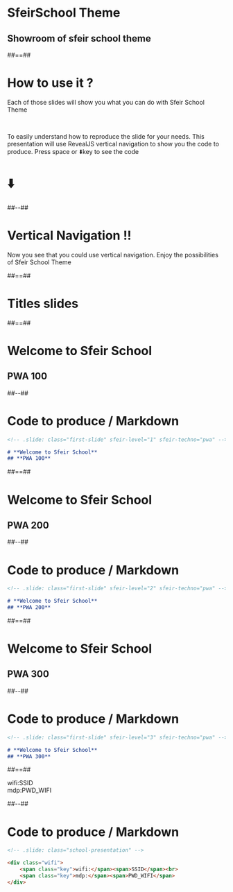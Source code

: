 
<!-- .slide: class="transition-left sfeir-bg-axololt" -->

# SfeirSchool Theme

## Showroom of sfeir school theme

##==##

# How to use it ?

Each of those slides will show you what you can do with Sfeir School Theme

<br>

To easily understand how to reproduce the slide for your needs. This presentation will use RevealJS vertical navigation to show you the code to produce. Press space or ⬇️key to see the code 

# ⬇️
<!-- .element: class="center" -->

##--##

# Vertical Navigation !!


Now you see that you could use vertical navigation. Enjoy the possibilities of Sfeir School Theme

##==##

<!-- .slide: class="transition" -->

# Titles slides

##==##

<!-- .slide: class="first-slide" sfeir-level="1" sfeir-techno="pwa" -->

# **Welcome to Sfeir School**
## **PWA 100**

##--##

<!-- .slide: class="with-code" -->

# Code to produce / Markdown

```markdown
<!-- .slide: class="first-slide" sfeir-level="1" sfeir-techno="pwa" -->

# **Welcome to Sfeir School**
## **PWA 100**
```
<!-- .element: class="big-code" -->

##==##

<!-- .slide: class="first-slide" sfeir-level="2" sfeir-techno="pwa" -->

# **Welcome to Sfeir School**
## **PWA 200**


##--##

<!-- .slide: class="with-code" -->

# Code to produce / Markdown

```markdown
<!-- .slide: class="first-slide" sfeir-level="2" sfeir-techno="pwa" -->

# **Welcome to Sfeir School**
## **PWA 200**
```
<!-- .element: class="big-code" -->

##==##

<!-- .slide: class="first-slide" sfeir-level="3" sfeir-techno="pwa" -->

# **Welcome to Sfeir School**
## **PWA 300**

##--##

<!-- .slide: class="with-code" -->

# Code to produce / Markdown

```markdown
<!-- .slide: class="first-slide" sfeir-level="3" sfeir-techno="pwa" -->

# **Welcome to Sfeir School**
## **PWA 300**
```
<!-- .element: class="big-code" -->


##==##

<!-- .slide: class="school-presentation" -->

<div class="wifi">
    <span class="key">wifi:</span><span>SSID</span><br>
    <span class="key">mdp:</span><span>PWD_WIFI</span>
</div>


##--##

<!-- .slide: class="with-code" -->

# Code to produce / Markdown

```markdown
<!-- .slide: class="school-presentation" -->

<div class="wifi">
    <span class="key">wifi:</span><span>SSID</span><br>
    <span class="key">mdp:</span><span>PWD_WIFI</span>
</div>
```
<!-- .element: class="big-code" -->
